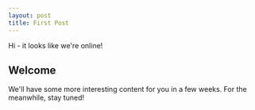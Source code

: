 ```yaml
---
layout: post
title: First Post
---
```



<div class="message">
  Hi - it looks like we're online!
</div>

## Welcome

We'll have some more interesting content for you in a few weeks. For the meanwhile, stay tuned!